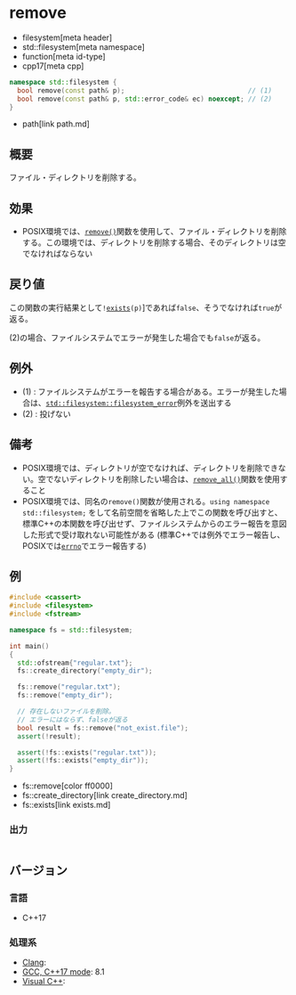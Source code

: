 # remove
* filesystem[meta header]
* std::filesystem[meta namespace]
* function[meta id-type]
* cpp17[meta cpp]

```cpp
namespace std::filesystem {
  bool remove(const path& p);                               // (1)
  bool remove(const path& p, std::error_code& ec) noexcept; // (2)
}
```
* path[link path.md]

## 概要
ファイル・ディレクトリを削除する。


## 効果
- POSIX環境では、[`remove()`](https://linuxjm.osdn.jp/html/LDP_man-pages/man3/remove.3.html)関数を使用して、ファイル・ディレクトリを削除する。この環境では、ディレクトリを削除する場合、そのディレクトリは空でなければならない


## 戻り値
この関数の実行結果として`!`[`exists`](exists.md)`(p)`]であれば`false`、そうでなければ`true`が返る。

(2)の場合、ファイルシステムでエラーが発生した場合でも`false`が返る。


## 例外
- (1) : ファイルシステムがエラーを報告する場合がある。エラーが発生した場合は、[`std::filesystem::filesystem_error`](filesystem_error.md)例外を送出する
- (2) : 投げない


## 備考
- POSIX環境では、ディレクトリが空でなければ、ディレクトリを削除できない。空でないディレクトリを削除したい場合は、[`remove_all()`](remove_all.md)関数を使用すること
- POSIX環境では、同名の`remove()`関数が使用される。`using namespace std::filesystem;` をして名前空間を省略した上でこの関数を呼び出すと、標準C++の本関数を呼び出せず、ファイルシステムからのエラー報告を意図した形式で受け取れない可能性がある (標準C++では例外でエラー報告し、POSIXでは[`errno`](/reference/cerrno/errno.md)でエラー報告する)


## 例
```cpp example
#include <cassert>
#include <filesystem>
#include <fstream>

namespace fs = std::filesystem;

int main()
{
  std::ofstream{"regular.txt"};
  fs::create_directory("empty_dir");

  fs::remove("regular.txt");
  fs::remove("empty_dir");

  // 存在しないファイルを削除。
  // エラーにはならず、falseが返る
  bool result = fs::remove("not_exist.file");
  assert(!result);

  assert(!fs::exists("regular.txt"));
  assert(!fs::exists("empty_dir"));
}
```
* fs::remove[color ff0000]
* fs::create_directory[link create_directory.md]
* fs::exists[link exists.md]

### 出力
```
```

## バージョン
### 言語
- C++17

### 処理系
- [Clang](/implementation.md#clang):
- [GCC, C++17 mode](/implementation.md#gcc): 8.1
- [Visual C++](/implementation.md#visual_cpp):
